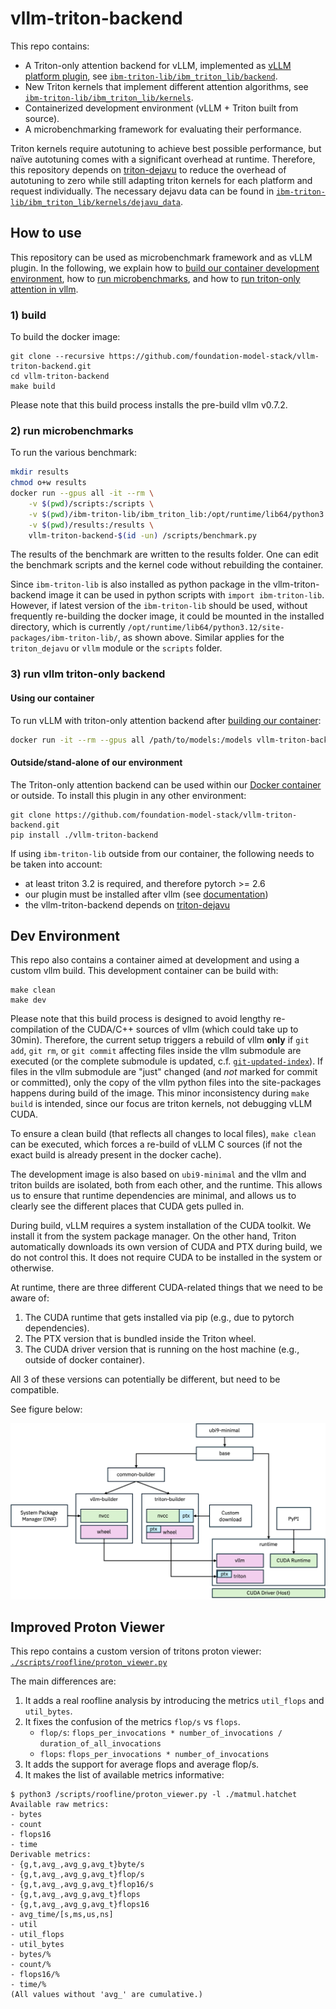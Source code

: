 # vllm-triton-backend

This repo contains:

- A Triton-only attention backend for vLLM, implemented as [vLLM platform plugin](https://docs.vllm.ai/en/latest/design/plugin_system.html), see [`ibm-triton-lib/ibm_triton_lib/backend`](./ibm-triton-lib/ibm_triton_lib/backend/). 
- New Triton kernels that implement different attention algorithms, see [`ibm-triton-lib/ibm_triton_lib/kernels`](./ibm-triton-lib/ibm_triton_lib/kernels/).
- Containerized development environment (vLLM + Triton built from source). 
- A microbenchmarking framework for evaluating their performance. 

Triton kernels require autotuning to achieve best possible performance, but naïve autotuning comes with a significant overhead at runtime. Therefore, this repository depends on [triton-dejavu](https://github.com/IBM/triton-dejavu) to reduce the overhead of autotuning to zero while still adapting triton kernels for each platform and request individually. The necessary dejavu data can be found in [`ibm-triton-lib/ibm_triton_lib/kernels/dejavu_data`](./ibm-triton-lib/ibm_triton_lib/kernels/dejavu_data/).

## How to use

This repository can be used as microbenchmark framework and as vLLM plugin. In the following, we explain how to [build our container development environment](#1-build), how to [run microbenchmarks](#2-run-microbenchmarks), and how to [run triton-only attention in vllm](#3-run-vllm-triton-only-backend).

### 1) build

To build the docker image:
```
git clone --recursive https://github.com/foundation-model-stack/vllm-triton-backend.git
cd vllm-triton-backend
make build
```

Please note that this build process installs the pre-build vllm v0.7.2. 

### 2) run microbenchmarks

To run the various benchmark:
```bash
mkdir results
chmod o+w results
docker run --gpus all -it --rm \
    -v $(pwd)/scripts:/scripts \
    -v $(pwd)/ibm-triton-lib/ibm_triton_lib:/opt/runtime/lib64/python3.12/site-packages/ibm_triton_lib \
    -v $(pwd)/results:/results \
    vllm-triton-backend-$(id -un) /scripts/benchmark.py
```
The results of the benchmark are written to the results folder. 
One can edit the benchmark scripts and the kernel code without rebuilding the container.

Since `ibm-triton-lib` is also installed as python package in the vllm-triton-backend image it can be used in python scripts with `import ibm-triton-lib`.
However, if latest version of the `ibm-triton-lib` should be used, without frequently re-building the docker image, it could be mounted in the installed directory, which is currently `/opt/runtime/lib64/python3.12/site-packages/ibm-triton-lib/`, as shown above. Similar applies for the `triton_dejavu` or `vllm` module or the `scripts` folder.

### 3) run vllm triton-only backend

#### Using our container

To run vLLM with triton-only attention backend after [building our container](#1-build):
```bash
docker run -it --rm --gpus all /path/to/models:/models vllm-triton-backend-$(id -un):latest -m vllm.entrypoints.openai.api_server --model /models/granite3.1-8b/base/

```

#### Outside/stand-alone of our environment

The Triton-only attention backend can be used within our [Docker container](#dev-environment) or outside. 
To install this plugin in any other environment:
```
git clone https://github.com/foundation-model-stack/vllm-triton-backend.git
pip install ./vllm-triton-backend
```

If using `ibm-triton-lib` outside from our container, the following needs to be taken into account:

- at least triton 3.2 is required, and therefore pytorch >= 2.6
- our plugin must be installed after vllm (see [documentation](https://docs.vllm.ai/en/latest/design/plugin_system.html))
- the vllm-triton-backend depends on [triton-dejavu](https://github.com/IBM/triton-dejavu)


## Dev Environment

This repo also contains a container aimed at development and using a custom vllm build. 
This development container can be build with:
```
make clean
make dev
```

Please note that this build process is designed to avoid lengthy re-compilation of the CUDA/C++ sources of vllm (which could take up to 30min). Therefore, the current setup triggers a rebuild of vllm **only** if `git add`, `git rm`, or `git commit` affecting files inside the vllm submodule are executed (or the complete submodule is updated, c.f. [`git-updated-index`](https://git-scm.com/docs/git-update-index)). If files in the vllm submodule are "just" changed (and *not* marked for commit or committed), only the copy of the vllm python files into the site-packages happens during build of the image. This minor inconsistency during `make build` is intended, since our focus are triton kernels, not debugging vLLM CUDA.

To ensure a clean build (that reflects all changes to local files), `make clean` can be executed, which forces a re-build of vLLM C sources (if not the exact build is already present in the docker cache).

The development image is also based on `ubi9-minimal` and the vllm and triton builds are isolated, both from each other, and the runtime. 
This allows us to ensure that runtime dependencies are minimal, and allows us to clearly see the different places that CUDA gets pulled in.

During build, vLLM requires a system installation of the CUDA toolkit. We install it from the system package manager.
On the other hand, Triton automatically downloads its own version of CUDA and PTX during build, we do not control this. 
It does not require CUDA to be installed in the system or otherwise.

At runtime, there are three different CUDA-related things that we need to be aware of:
1. The CUDA runtime that gets installed via pip (e.g., due to pytorch dependencies).
2. The PTX version that is bundled inside the Triton wheel.
3. The CUDA driver version that is running on the host machine (e.g., outside of docker container).

All 3 of these versions can potentially be different, but need to be compatible. 

See figure below:

![dev environment](./doc/dev-env.png)


## Improved Proton Viewer

This repo contains a custom version of tritons proton viewer: [`./scripts/roofline/proton_viewer.py`](./scripts/roofline/proton_viewer.py)

The main differences are:
1. It adds a real roofline analysis by introducing the metrics `util_flops` and `util_bytes`.
2. It fixes the confusion of the metrics `flop/s` vs `flops`. 
    - `flop/s`: `flops_per_invocations * number_of_invocations / duration_of_all_invocations`
    - `flops`: `flops_per_invocations * number_of_invocations`
3. It adds the support for average flops and average flop/s.
4. It makes the list of available metrics informative: 

```
$ python3 /scripts/roofline/proton_viewer.py -l ./matmul.hatchet 
Available raw metrics:
- bytes
- count
- flops16
- time
Derivable metrics:
- {g,t,avg_,avg_g,avg_t}byte/s
- {g,t,avg_,avg_g,avg_t}flop/s
- {g,t,avg_,avg_g,avg_t}flop16/s
- {g,t,avg_,avg_g,avg_t}flops
- {g,t,avg_,avg_g,avg_t}flops16
- avg_time/[s,ms,us,ns]
- util
- util_flops
- util_bytes
- bytes/%
- count/%
- flops16/%
- time/%
(All values without 'avg_' are cumulative.)
```
